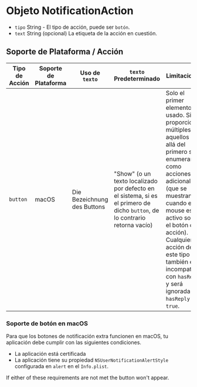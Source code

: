 # Objeto NotificationAction

* `tipo` String - El tipo de acción, puede ser `botón`.
* `text` String (opcional) La etiqueta de la acción en cuestión.

## Soporte de Plataforma / Acción

| Tipo de Acción | Soporte de Plataforma | Uso de `texto`              | `texto` Predeterminado                                                                                                      | Limitaciones                                                                                                                                                                                                                                                                                                                |
| -------------- | --------------------- | --------------------------- | --------------------------------------------------------------------------------------------------------------------------- | --------------------------------------------------------------------------------------------------------------------------------------------------------------------------------------------------------------------------------------------------------------------------------------------------------------------------- |
| `button`       | macOS                 | Die Bezeichnung des Buttons | "Show" (o un texto localizado por defecto en el sistema, si es el primero de dicho `button`, de lo contrario retorna vacío) | Solo el primer elemento es usado. Si se proporcionan múltiples, aquellos más allá del primero se enumerarán como acciones adicionales (que se muestran cuando el mouse está activo sobre el botón de acción). Cualquier acción de este tipo también es incompatible con `hasReply` y será ignorada si `hasReply` es `true`. |

### Soporte de botón en macOS

Para que los botones de notificación extra funcionen en macOS, tu aplicación debe cumplir con las siguientes condiciones.

* La aplicación está certificada
* La aplicación tiene su propiedad `NSUserNotificationAlertStyle` configurada en `alert` en el `Info.plist`.

If either of these requirements are not met the button won't appear.